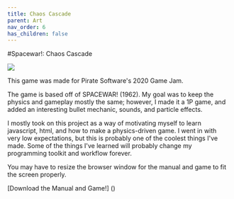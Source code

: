 ```yaml
---
title: Chaos Cascade
parent: Art
nav_order: 6
has_children: false
---
```


#Spacewar!: Chaos Cascade

![](https://i.imgur.com/O8WiLs2.png)

This game was made for Pirate Software's 2020 Game Jam.

The game is based off of SPACEWAR! (1962). 
My goal was to keep the physics and gameplay mostly the same; however, I made it a 1P game,
and added an interesting bullet mechanic, sounds, and particle effects.

I mostly took on this project as a way of motivating myself to learn javascript, html, and how to make a physics-driven game. 
I went in with very low expectations, but this is probably one of the coolest things I've made.
Some of the things I've learned will probably change my programming toolkit and workflow forever.

You may have to resize the browser window for the manual and game to fit the screen properly.

[Download the Manual and Game!] ()
